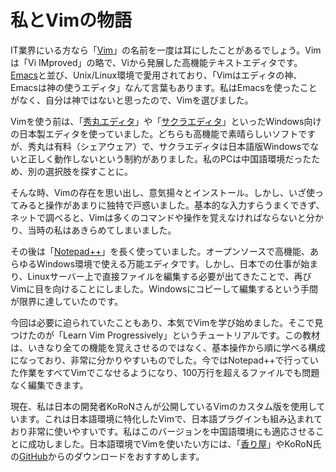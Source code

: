 **私とVimの物語**
===

IT業界にいる方なら「[Vim][vim]」の名前を一度は耳にしたことがあるでしょう。Vimは「Vi IMproved」の略で、Viから発展した高機能テキストエディタです。[Emacs][Emacs]と並び、Unix/Linux環境で愛用されており、「Vimはエディタの神、Emacsは神の使うエディタ」なんて言葉もあります。私はEmacsを使ったことがなく、自分は神ではないと思ったので、Vimを選びました。

Vimを使う前は、「[秀丸エディタ][hidemaru]」や「[サクラエディタ][sakura]」といったWindows向けの日本製エディタを使っていました。どちらも高機能で素晴らしいソフトですが、秀丸は有料（シェアウェア）で、サクラエディタは日本語版Windowsでないと正しく動作しないという制約がありました。私のPCは中国語環境だったため、別の選択肢を探すことに。

そんな時、Vimの存在を思い出し、意気揚々とインストール。しかし、いざ使ってみると操作があまりに独特で戸惑いました。基本的な入力すらうまくできず、ネットで調べると、Vimは多くのコマンドや操作を覚えなければならないと分かり、当時の私はあきらめてしまいました。

その後は「[Notepad++][npp]」を長く使っていました。オープンソースで高機能、あらゆるWindows環境で使える万能エディタです。しかし、日本での仕事が始まり、Linuxサーバー上で直接ファイルを編集する必要が出てきたことで、再びVimに目を向けることにしました。Windowsにコピーして編集するという手間が限界に達していたのです。

今回は必要に迫られていたこともあり、本気でVimを学び始めました。そこで見つけたのが「Learn Vim Progressively」というチュートリアルです。この教材は、いきなり全ての機能を覚えさせるのではなく、基本操作から順に学べる構成になっており、非常に分かりやすいものでした。今ではNotepad++で行っていた作業をすべてVimでこなせるようになり、100万行を超えるファイルでも問題なく編集できます。

現在、私は日本の開発者KoRoNさんが公開しているVimのカスタム版を使用しています。これは日本語環境に特化したVimで、日本語プラグインも組み込まれており非常に使いやすいです。私はこのバージョンを中国語環境にも適応させることに成功しました。日本語環境でVimを使いたい方には、「[香り屋][kaoriya]」やKoRoN氏の[GitHub][kaoriya_releases]からのダウンロードをおすすめします。

[vim]: http://ja.wikipedia.org/wiki/Vim
[Emacs]: http://ja.wikipedia.org/wiki/Emacs
[hidemaru]: http://hide.maruo.co.jp/software/hidemaru.html
[sakura]: http://sakura-editor.sourceforge.net
[npp]: http://notepad-plus-plus.org
[kaoriya]: http://www.kaoriya.net
[kaoriya_releases]: https://github.com/koron/vim-kaoriya/releases

